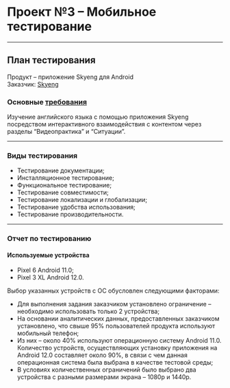 # **Проект №3 – Мобильное тестирование**

---

## План тестирования

Продукт – приложение Skyeng для Android<br>
Заказчик: [Skyeng](https://skyeng.ru)

### Основные [требования](https://skyengpublic.notion.site/baf9be1f58194ee684c3cb58db73e1a2)

Изучение английского языка с помощью приложения Skyeng посредством интерактивного взаимодействия с контентом через разделы “Видеопрактика” и “Ситуации”.

---

### Виды тестирования
- Тестирование документации;
- Инсталляционное тестирование;
- Функциональное тестирование;
- Тестирование совместимости;
- Тестирование локализации и глобализации;
- Тестирование удобства использования;
- Тестирование производительности.

---

### Отчет по тестированию

#### Используемые устройства
- Pixel 6 Android 11.0;
- Pixel 3 XL Android 12.0.

Выбор указанных устройств с ОС обусловлен следующими факторами:
- Для выполнения задания заказчиком установлено ограничение – необходимо использовать только 2 устройства;
- На основании аналитических данных, предоставленных заказчиком установлено, что свыше 95% пользователей продукта используют мобильный телефон;
- Из них – около 40% используют операционную систему Android 11.0. Количество устройств, осуществляющих установку приложения на Android 12.0 составляет около 90%, в связи с чем данная операционная система была выбрана в качестве тестовой среды;
- В условиях количественных ограничений было выбрано два устройства с разными размерами экрана – 1080р и 1440р.


